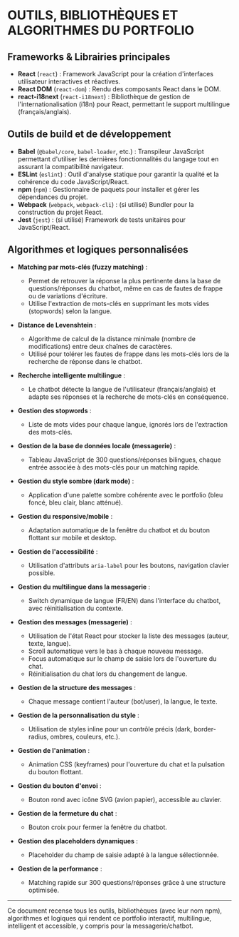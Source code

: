 # OUTILS, BIBLIOTHÈQUES ET ALGORITHMES DU PORTFOLIO

## Frameworks & Librairies principales

- **React** (`react`) : Framework JavaScript pour la création d'interfaces utilisateur interactives et réactives.
- **React DOM** (`react-dom`) : Rendu des composants React dans le DOM.
- **react-i18next** (`react-i18next`) : Bibliothèque de gestion de l'internationalisation (i18n) pour React, permettant le support multilingue (français/anglais).

## Outils de build et de développement

- **Babel** (`@babel/core`, `babel-loader`, etc.) : Transpileur JavaScript permettant d'utiliser les dernières fonctionnalités du langage tout en assurant la compatibilité navigateur.
- **ESLint** (`eslint`) : Outil d'analyse statique pour garantir la qualité et la cohérence du code JavaScript/React.
- **npm** (`npm`) : Gestionnaire de paquets pour installer et gérer les dépendances du projet.
- **Webpack** (`webpack`, `webpack-cli`) : (si utilisé) Bundler pour la construction du projet React.
- **Jest** (`jest`) : (si utilisé) Framework de tests unitaires pour JavaScript/React.

## Algorithmes et logiques personnalisées

- **Matching par mots-clés (fuzzy matching)** :
  - Permet de retrouver la réponse la plus pertinente dans la base de questions/réponses du chatbot, même en cas de fautes de frappe ou de variations d'écriture.
  - Utilise l'extraction de mots-clés en supprimant les mots vides (stopwords) selon la langue.

- **Distance de Levenshtein** :
  - Algorithme de calcul de la distance minimale (nombre de modifications) entre deux chaînes de caractères.
  - Utilisé pour tolérer les fautes de frappe dans les mots-clés lors de la recherche de réponse dans le chatbot.

- **Recherche intelligente multilingue** :
  - Le chatbot détecte la langue de l'utilisateur (français/anglais) et adapte ses réponses et la recherche de mots-clés en conséquence.

- **Gestion des stopwords** :
  - Liste de mots vides pour chaque langue, ignorés lors de l'extraction des mots-clés.

- **Gestion de la base de données locale (messagerie)** :
  - Tableau JavaScript de 300 questions/réponses bilingues, chaque entrée associée à des mots-clés pour un matching rapide.

- **Gestion du style sombre (dark mode)** :
  - Application d'une palette sombre cohérente avec le portfolio (bleu foncé, bleu clair, blanc atténué).

- **Gestion du responsive/mobile** :
  - Adaptation automatique de la fenêtre du chatbot et du bouton flottant sur mobile et desktop.

- **Gestion de l'accessibilité** :
  - Utilisation d'attributs `aria-label` pour les boutons, navigation clavier possible.

- **Gestion du multilingue dans la messagerie** :
  - Switch dynamique de langue (FR/EN) dans l'interface du chatbot, avec réinitialisation du contexte.

- **Gestion des messages (messagerie)** :
  - Utilisation de l'état React pour stocker la liste des messages (auteur, texte, langue).
  - Scroll automatique vers le bas à chaque nouveau message.
  - Focus automatique sur le champ de saisie lors de l'ouverture du chat.
  - Réinitialisation du chat lors du changement de langue.

- **Gestion de la structure des messages** :
  - Chaque message contient l'auteur (bot/user), la langue, le texte.

- **Gestion de la personnalisation du style** :
  - Utilisation de styles inline pour un contrôle précis (dark, border-radius, ombres, couleurs, etc.).

- **Gestion de l'animation** :
  - Animation CSS (keyframes) pour l'ouverture du chat et la pulsation du bouton flottant.

- **Gestion du bouton d'envoi** :
  - Bouton rond avec icône SVG (avion papier), accessible au clavier.

- **Gestion de la fermeture du chat** :
  - Bouton croix pour fermer la fenêtre du chatbot.

- **Gestion des placeholders dynamiques** :
  - Placeholder du champ de saisie adapté à la langue sélectionnée.

- **Gestion de la performance** :
  - Matching rapide sur 300 questions/réponses grâce à une structure optimisée.

---

Ce document recense tous les outils, bibliothèques (avec leur nom npm), algorithmes et logiques qui rendent ce portfolio interactif, multilingue, intelligent et accessible, y compris pour la messagerie/chatbot. 